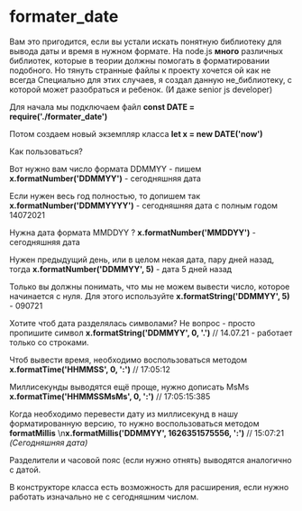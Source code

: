 # formater_date
Вам это пригодится, если вы устали искать понятную библиотеку для вывода даты и время в нужном формате.
На node.js **много** различных библиотек, которые в теории должны помогать в форматировании подобного.
Но тянуть странные файлы к проекту хочется ой как не всегда
Специально для этих случаев, я создал данную не_библиотеку, с которой может разобраться и ребенок. (И даже senior js developer)

Для начала мы подключаем файл
**const DATE = require('./formater_date')**

Потом создаем новый экземпляр класса
**let x = new DATE('now')**

Как пользоваться? 

Вот нужно вам число формата DDMMYY - пишем
**x.formatNumber('DDMMYY')** - сегодняшняя дата

Если нужен весь год полностью, то допишем так
**x.formatNumber('DDMMYYYY')** - сегодняшняя дата с полным годом 14072021

Нужна дата формата MMDDYY ?
**x.formatNumber('MMDDYY')** - сегодняшняя дата

Нужен предыдущий день, или в целом некая дата, пару дней назад, тогда
**x.formatNumber('DDMMYY', 5)** - дата 5 дней назад

Только вы должны понимать, что мы не можем вывести число, которое начинается с нуля. 
Для этого используйте
**x.formatString('DDMMYY', 5)** - 090721

Хотите чтоб дата разделялась символами? Не вопрос - просто пропишите символ
**x.formatString('DDMMYY', 0, '.')** // 14.07.21 - работает только со строками.

Чтоб вывести время, необходимо воспользоваться методом 
**x.formatTime('HHMMSS', 0, ':')** // 17:05:12

Миллисекунды выводятся ещё проще, нужно дописать MsMs 
**x.formatTime('HHMMSSMsMs', 0, ':')** // 17:05:15:385


Когда необходимо перевести дату из миллисекунд в нашу форматированную версию, то нужно 
воспользоваться методом **formatMillis**
\n**x.formatMillis('DDMMYY', 1626351575556, ':')** // 15:07:21 *(Сегодняшняя дата)*


Разделители и часовой пояс (если нужно отнять) выводятся аналогично с датой.

В конструкторе класса есть возможность для расширения, если нужно работать изначально не с сегодняшним числом.
